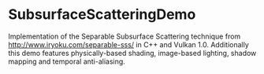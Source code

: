 # SubsurfaceScatteringDemo
Implementation of the Separable Subsurface Scattering technique from http://www.iryoku.com/separable-sss/ in C++ and Vulkan 1.0.
Additionally this demo features physically-based shading, image-based lighting, shadow mapping and temporal anti-aliasing.
